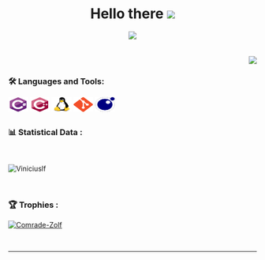  <h1 align="center">Hello there <img src="https://media.giphy.com/media/hvRJCLFzcasrR4ia7z/giphy.gif" width="35"></h1>
<p align="center">
    <a href="https://github.com/DenverCoder1/readme-typing-svg"><img src="https://readme-typing-svg.herokuapp.com?lines=Software+Developer;Always%20learning%20new%20things&center=true&width=500&height=50"></a>

<br>

<br>

<p><img align="right" src="https://preview.redd.it/s1s28yoy53n61.gif?width=256&auto=webp&s=b423482e96658c084f4084c0f4a64b0280163587 alt="Zolf" /></p>


<br>


<h3 align="left">🛠️ Languages and Tools:</h3>
<p align="left"> 
   <img align="center" alt="Z-c#" height="30" width="40" src="https://raw.githubusercontent.com/devicons/devicon/master/icons/csharp/csharp-original.svg">
    <img align="center" alt="Z-C++" height="30" width="40" src="https://raw.githubusercontent.com/devicons/devicon/master/icons/cplusplus/cplusplus-original.svg">
    <img align="center" alt="z-linux" height="30" width="40" src="https://raw.githubusercontent.com/devicons/devicon/master/icons/linux/linux-original.svg">
    <img align="center" alt="z-git" height="30" width="40" src="https://raw.githubusercontent.com/devicons/devicon/master/icons/git/git-original.svg">
    <img align="center" alt="z-git" height="30" width="40" src="https://raw.githubusercontent.com/devicons/devicon/master/icons/lua/lua-original.svg">
   
      
       
        
        
 <br>

##

<h3>
  
 📊 Statistical Data : </h3>


<br>

<p><img align="center" src="https://github-readme-stats.vercel.app/api/top-langs?username=Zolf&langs_count=10&show_icons=true&locale=en&layout=compact&theme=algolia" alt="Viniciuslf" height="162px"/></p>
 
<br>
<h3>🏆 Trophies :</h3>
<p align="left"> <a href="https://github.com/ryo-ma/github-profile-trophy"><img
      src="https://github-profile-trophy.vercel.app/?username=Comrade-Zolf" alt="Comrade-Zolf" /></a> </p>

<p align="left"> <a href="https://twitter.com/" target="blank"><img
      src="https://img.shields.io/twitter/follow/?logo=twitter&style=for-the-badge" alt="" /></a> </p>


------------------------------------------------------------------------------------------------------------------------------------------
